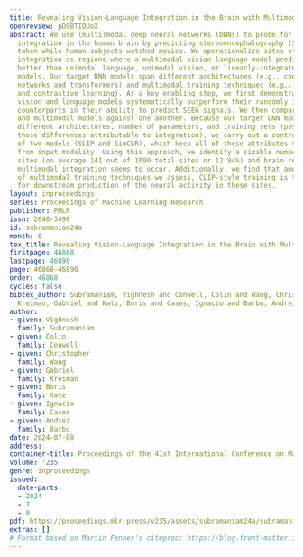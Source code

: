 ```yaml
---
title: Revealing Vision-Language Integration in the Brain with Multimodal Networks
openreview: pD9BTIDUoX
abstract: We use (multi)modal deep neural networks (DNNs) to probe for sites of multimodal
  integration in the human brain by predicting stereoencephalography (SEEG) recordings
  taken while human subjects watched movies. We operationalize sites of multimodal
  integration as regions where a multimodal vision-language model predicts recordings
  better than unimodal language, unimodal vision, or linearly-integrated language-vision
  models. Our target DNN models span different architectures (e.g., convolutional
  networks and transformers) and multimodal training techniques (e.g., cross-attention
  and contrastive learning). As a key enabling step, we first demonstrate that trained
  vision and language models systematically outperform their randomly initialized
  counterparts in their ability to predict SEEG signals. We then compare unimodal
  and multimodal models against one another. Because our target DNN models often have
  different architectures, number of parameters, and training sets (possibly obscuring
  those differences attributable to integration), we carry out a controlled comparison
  of two models (SLIP and SimCLR), which keep all of these attributes the same aside
  from input modality. Using this approach, we identify a sizable number of neural
  sites (on average 141 out of 1090 total sites or 12.94%) and brain regions where
  multimodal integration seems to occur. Additionally, we find that among the variants
  of multimodal training techniques we assess, CLIP-style training is the best suited
  for downstream prediction of the neural activity in these sites.
layout: inproceedings
series: Proceedings of Machine Learning Research
publisher: PMLR
issn: 2640-3498
id: subramaniam24a
month: 0
tex_title: Revealing Vision-Language Integration in the Brain with Multimodal Networks
firstpage: 46868
lastpage: 46890
page: 46868-46890
order: 46868
cycles: false
bibtex_author: Subramaniam, Vighnesh and Conwell, Colin and Wang, Christopher and
  Kreiman, Gabriel and Katz, Boris and Cases, Ignacio and Barbu, Andrei
author:
- given: Vighnesh
  family: Subramaniam
- given: Colin
  family: Conwell
- given: Christopher
  family: Wang
- given: Gabriel
  family: Kreiman
- given: Boris
  family: Katz
- given: Ignacio
  family: Cases
- given: Andrei
  family: Barbu
date: 2024-07-08
address:
container-title: Proceedings of the 41st International Conference on Machine Learning
volume: '235'
genre: inproceedings
issued:
  date-parts:
  - 2024
  - 7
  - 8
pdf: https://proceedings.mlr.press/v235/assets/subramaniam24a/subramaniam24a.pdf
extras: []
# Format based on Martin Fenner's citeproc: https://blog.front-matter.io/posts/citeproc-yaml-for-bibliographies/
---
```

